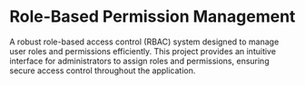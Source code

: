# Role-Based Permission Management

A robust role-based access control (RBAC) system designed to manage user roles and permissions efficiently. This project provides an intuitive interface for administrators to assign roles and permissions, ensuring secure access control throughout the application.
